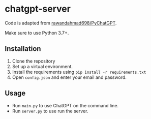 # chatgpt-server

Code is adapted from
[rawandahmad698/PyChatGPT](https://github.com/rawandahmad698/PyChatGPT).

Make sure to use Python 3.7+.

## Installation

1. Clone the repository
2. Set up a virtual environment.
3. Install the requirements using `pip install -r requirements.txt`
4. Open `config.json` and enter your email and password.

## Usage

- Run `main.py` to use ChatGPT on the command line.
- Run `server.py` to use run the server.
